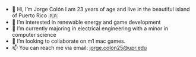 - 👋 Hi, I’m Jorge Colón I am 23 years of age and live in the beautiful island of Puerto Rico 🇵🇷
- 👀 I’m interested in renewable energy and game development
- 🌱 I’m currently majoring in electrical engineering with a minor in computer science
- 💞️ I’m looking to collaborate on m1 mac games.
- 📫 You can reach me via email: jorge.colon25@upr.edu

<!---
jorgecolon36/jorgecolon36 is a ✨ special ✨ repository because its `README.md` (this file) appears on your GitHub profile.
You can click the Preview link to take a look at your changes.
--->
